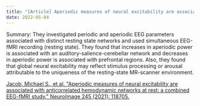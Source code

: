 ```yaml
---
title: "[Article] Aperiodic measures of neural excitability are associated with anticorrelated hemodynamic networks at rest: a combined EEG-fMRI study"
date: 2022-05-04
---
```


Summary: They investigated periodic and aperiodic EEG parameters associated with distinct resting state networks and used simultaneous EEG-fMRI recording (resting state). They found that increases in aperiodic power is associated with an auditory-salience-cerebellar network and decreases in aperiodic power is associated with prefrontal regions. Also, they found that global neural excitability may reflect stimulus processing or arousal attributable to the uniqueness of the resting-state MR-scanner environment. 

[Jacob, Michael S., et al. "Aperiodic measures of neural excitability are associated with anticorrelated hemodynamic networks at rest: a combined EEG-fMRI study." NeuroImage 245 (2021): 118705.](https://www.sciencedirect.com/science/article/pii/S1053811921009770#cebibl1)
